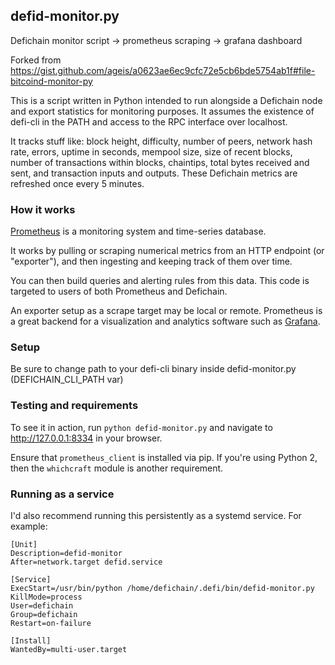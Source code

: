 ## defid-monitor.py

Defichain monitor script -> prometheus scraping -> grafana dashboard

Forked from https://gist.github.com/ageis/a0623ae6ec9cfc72e5cb6bde5754ab1f#file-bitcoind-monitor-py

This is a script written in Python intended to run alongside a Defichain node and export statistics for monitoring purposes. It assumes the existence of defi-cli in the PATH and access to the RPC interface over localhost.

It tracks stuff like: block height, difficulty, number of peers, network hash rate, errors, uptime in seconds, mempool size, size of recent blocks, number of transactions within blocks, chaintips, total bytes received and sent, and transaction inputs and outputs. These Defichain metrics are refreshed once every 5 minutes.

### How it works

[Prometheus](https://prometheus.io) is a monitoring system and time-series database.

It works by pulling or scraping numerical metrics from an HTTP endpoint (or "exporter"), and then ingesting and keeping track of them over time.

You can then build queries and alerting rules from this data. This code is targeted to users of both Prometheus and Defichain.

An exporter setup as a scrape target may be local or remote. Prometheus is a great backend for a visualization and analytics software such as [Grafana](https://grafana.com).

### Setup

Be sure to change path to your defi-cli binary inside defid-monitor.py (DEFICHAIN_CLI_PATH var)


### Testing and requirements

To see it in action, run `python defid-monitor.py` and navigate to http://127.0.0.1:8334 in your browser.

Ensure that `prometheus_client` is installed via pip. If you're using Python 2, then the `whichcraft` module is another requirement.

### Running as a service

I'd also recommend running this persistently as a systemd service. For example:

```
[Unit]
Description=defid-monitor
After=network.target defid.service

[Service]
ExecStart=/usr/bin/python /home/defichain/.defi/bin/defid-monitor.py
KillMode=process
User=defichain
Group=defichain
Restart=on-failure

[Install]
WantedBy=multi-user.target
```
